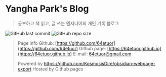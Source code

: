 # Yangha Park's Blog
> 공부하고 책 읽고, 글 쓰는 엔지니어의 개인 기록 블로그

![GitHub last commit](https://img.shields.io/github/last-commit/64etuor/64etuor.github.io)
![GitHub repo size](https://img.shields.io/github/repo-size/64etuor/64etuor.github.io)


>Page info
>Github: [https://github.com/64etuor](https://github.com/64etuor)
>Github page: [https://64etuor.github.io](https://64etuor.github.io)
>E-mail: 64etuor@gmail.com
>
>Powered by https://github.com/KosmosisDire/obsidian-webpage-export
>Hosted by Github pages
